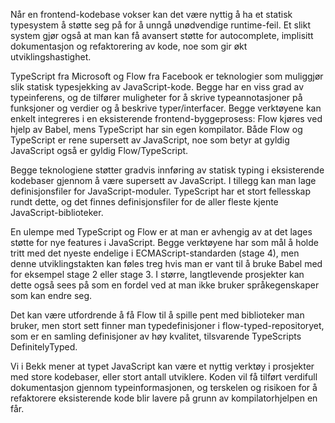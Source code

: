 Når en frontend-kodebase vokser kan det være nyttig å ha et statisk typesystem å støtte seg på for å unngå unødvendige runtime-feil. Et slikt system gjør også at man kan få avansert støtte for autocomplete, implisitt dokumentasjon og refaktorering av kode, noe som gir økt utviklingshastighet.

TypeScript fra Microsoft og Flow fra Facebook er teknologier som muliggjør slik statisk typesjekking av JavaScript-kode. Begge har en viss grad av typeinferens, og de tilfører muligheter for å skrive typeannotasjoner på funksjoner og verdier og å beskrive typer/interfacer. Begge verktøyene kan enkelt integreres i en eksisterende frontend-byggeprosess: Flow kjøres ved hjelp av Babel, mens TypeScript har sin egen kompilator. Både Flow og TypeScript er rene supersett av JavaScript, noe som betyr at gyldig JavaScript også er gyldig Flow/TypeScript.

Begge teknologiene støtter gradvis innføring av statisk typing i eksisterende kodebaser gjennom å være supersett av JavaScript. I tillegg kan man lage definisjonsfiler for JavaScript-moduler. TypeScript har et stort fellesskap rundt dette, og det finnes definisjonsfiler for de aller fleste kjente JavaScript-biblioteker.

En ulempe med TypeScript og Flow er at man er avhengig av at det lages støtte for nye features i JavaScript. Begge verktøyene har som mål å holde tritt med det nyeste endelige i ECMAScript-standarden (stage 4), men denne utviklingstakten kan føles treg hvis man er vant til å bruke Babel med for eksempel stage 2 eller stage 3. I større, langtlevende prosjekter kan dette også sees på som en fordel ved at man ikke bruker språkegenskaper som kan endre seg.

Det kan være utfordrende å få Flow til å spille pent med biblioteker man bruker, men stort sett finner man typedefinisjoner i flow-typed-repositoryet, som er en samling definisjoner av høy kvalitet, tilsvarende TypeScripts DefinitelyTyped.

Vi i Bekk mener at typet JavaScript kan være et nyttig verktøy i prosjekter med store kodebaser, eller stort antall utviklere. Koden vil få tilført verdifull dokumentasjon gjennom typeinformasjonen, og terskelen og risikoen for å refaktorere eksisterende kode blir lavere på grunn av kompilatorhjelpen en får.